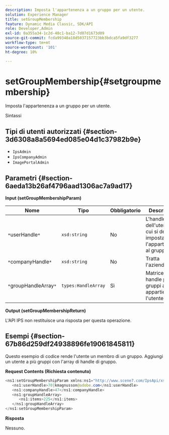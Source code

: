 ```yaml
---
description: Imposta l'appartenenza a un gruppo per un utente.
solution: Experience Manager
title: setGroupMembership
feature: Dynamic Media Classic, SDK/API
role: Developer,Admin
exl-id: 0a355a34-1c2d-48c1-ba12-7d07d1673d09
source-git-commit: fcda99340a18d5037157723bb3bdca5fa9df3277
workflow-type: tm+mt
source-wordcount: '101'
ht-degree: 10%

---
```


# setGroupMembership{#setgroupmembership}

Imposta l&#39;appartenenza a un gruppo per un utente.

Sintassi

## Tipi di utenti autorizzati {#section-3d6308a8a5694ed085e04d1c37982b9e}

* `IpsAdmin`
* `IpsCompanyAdmin`
* `ImagePortalAdmin`

## Parametri {#section-6aeda13b26af4796aad1306ac7a9ad17}

**Input (setGroupMembershipParam)**

| Nome | Tipo | Obbligatorio | Descrizione |
|---|---|---|---|
| `*`userHandle`*` | `xsd:string` | No | L&#39;handle dell&#39;utente di cui si desidera impostare l&#39;appartenenza al gruppo. |
| `*`companyHandle`*` | `xsd:string` | No | Tratta l&#39;azienda. |
| `*`groupHandleArray`*` | `types:HandleArray` | Sì | Matrice di handle per i gruppi a cui appartiene l&#39;utente. |

**Output (setGroupMembershipReturn)**

L&#39;API IPS non restituisce una risposta per questa operazione.

## Esempi {#section-67b86d259df24938896fe19061845811}

Questo esempio di codice rende l&#39;utente un membro di un gruppo. Aggiungi un utente a più gruppi con l&#39;array di handle di gruppo.

**Request Contents (Richiesta contenuto)**

```java
<ns1:setGroupMembershipParam xmlns:ns1="http://www.scene7.com/IpsApi/xsd">
   <ns1:userHandle>70|kmagnusson@adobe.com</ns1:userHandle>
   <ns1:companyHandle>47</ns1:companyHandle>
   <ns1:groupHandleArray>
      <ns1:items>225</ns1:items>
   </ns1:groupHandleArray>
</ns1:setGroupMembershipParam>
```

**Risposta**

Nessuno.
